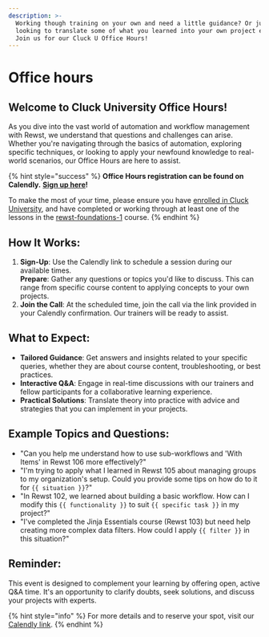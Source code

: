 ```yaml
---
description: >-
  Working though training on your own and need a little guidance? Or just
  looking to translate some of what you learned into your own project efforts?
  Join us for our Cluck U Office Hours!
---
```


# Office hours

## Welcome to Cluck University Office Hours!

As you dive into the vast world of automation and workflow management with Rewst, we understand that questions and challenges can arise. Whether you're navigating through the basics of automation, exploring specific techniques, or looking to apply your newfound knowledge to real-world scenarios, our Office Hours are here to assist.

{% hint style="success" %}
**Office Hours registration can be found on Calendly.** [**Sign up here**](https://calendly.com/cluck-u/office-hours)**!**

To make the most of your time, please ensure you have [enrolled in Cluck University](welcome-and-enrollment.md), and have completed or working through at least one of the lessons in the [rewst-foundations-1](rewst-foundations-1/ "mention") course.
{% endhint %}

## How It Works:

1. **Sign-Up**: Use the Calendly link to schedule a session during our available times.\
   **Prepare**: Gather any questions or topics you'd like to discuss. This can range from specific course content to applying concepts to your own projects.
2. **Join the Call**: At the scheduled time, join the call via the link provided in your Calendly confirmation. Our trainers will be ready to assist.

## What to Expect:

* **Tailored Guidance**: Get answers and insights related to your specific queries, whether they are about course content, troubleshooting, or best practices.
* **Interactive Q\&A**: Engage in real-time discussions with our trainers and fellow participants for a collaborative learning experience.
* **Practical Solutions**: Translate theory into practice with advice and strategies that you can implement in your projects.

## Example Topics and Questions:

* "Can you help me understand how to use sub-workflows and 'With Items' in Rewst 106 more effectively?"
* "I'm trying to apply what I learned in Rewst 105 about managing groups to my organization's setup. Could you provide some tips on how do to it for `{{ situation }}`?"
* "In Rewst 102, we learned about building a basic workflow. How can I modify this `{{ functionality }}` to suit `{{ specific task }}` in my project?"
* "I've completed the Jinja Essentials course (Rewst 103) but need help creating more complex data filters. How could I apply `{{ filter }}` in this situation?"

## Reminder:

This event is designed to complement your learning by offering open, active Q\&A time. It's an opportunity to clarify doubts, seek solutions, and discuss your projects with experts.

{% hint style="info" %}
For more details and to reserve your spot, visit our [Calendly link](https://calendly.com/cluck-u/office-hours).
{% endhint %}



